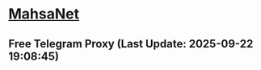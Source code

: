 
# [MahsaNet](https://t.me/mahsa_net)
## Free Telegram Proxy (Last Update: 2025-09-22 19:08:45)

    